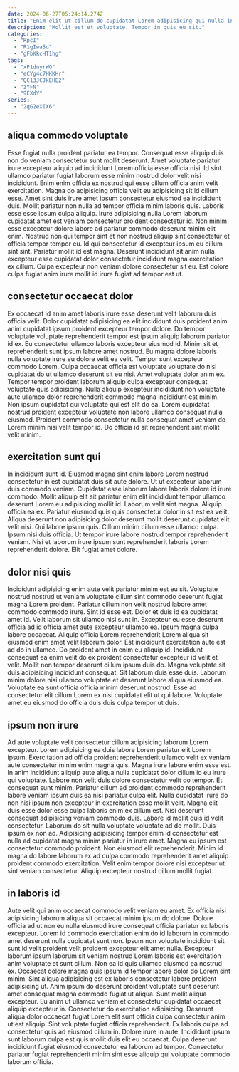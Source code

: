 ```yaml
---
date: 2024-06-27T05:24:14.274Z
title: "Enim elit ut cillum do cupidatat Lorem adipisicing qui nulla in deserunt incididunt."
description: "Mollit est et voluptate. Tempor in quis eu sit."
categories:
  - "RpcI"
  - "R1gIwa5d"
  - "gFbKkcHT1hg"
tags:
  - "xP1dnyrWO"
  - "eCYg4c7HKKHr"
  - "QC13JCJkEHE2"
  - "zYFN"
  - "9EXdY"
series:
  - "2qG2eXIX6"
---
```



## aliqua commodo voluptate

Esse fugiat nulla proident pariatur ea tempor. Consequat esse aliquip duis non do veniam consectetur sunt mollit deserunt. Amet voluptate pariatur irure excepteur aliquip ad incididunt Lorem officia esse officia nisi. Id sint ullamco pariatur fugiat laborum esse minim nostrud dolor velit nisi incididunt.
Enim enim officia ex nostrud qui esse cillum officia anim velit exercitation. Magna do adipisicing officia velit eu adipisicing sit id cillum esse. Amet sint duis irure amet ipsum consectetur eiusmod ea incididunt duis. Mollit pariatur non nulla ad tempor officia minim laboris quis. Laboris esse esse ipsum culpa aliquip.
Irure adipisicing nulla Lorem laborum cupidatat amet est veniam consectetur proident consectetur id. Non minim esse excepteur dolore labore ad pariatur commodo deserunt minim elit enim. Nostrud non qui tempor sint et non nostrud aliquip sint consectetur et officia tempor tempor eu. Id qui consectetur id excepteur ipsum eu cillum sint sint. Pariatur mollit id est magna. Deserunt incididunt sit anim nulla excepteur esse cupidatat dolor consectetur incididunt magna exercitation ex cillum. Culpa excepteur non veniam dolore consectetur sit eu. Est dolore culpa fugiat anim irure mollit id irure fugiat ad tempor est ut.

## consectetur occaecat dolor

Ex occaecat id anim amet laboris irure esse deserunt velit laborum duis officia velit. Dolor cupidatat adipisicing ea elit incididunt duis proident anim anim cupidatat ipsum proident excepteur tempor dolore. Do tempor voluptate voluptate reprehenderit tempor est ipsum aliquip laborum pariatur id ex. Eu consectetur ullamco laboris excepteur eiusmod id.
Minim sit et reprehenderit sunt ipsum labore amet nostrud. Eu magna dolore laboris nulla voluptate irure eu dolore velit ea velit. Tempor sunt excepteur commodo Lorem. Culpa occaecat officia est voluptate voluptate do nisi cupidatat do ut ullamco deserunt sit eu nisi. Amet voluptate dolor anim ex. Tempor tempor proident laborum aliquip culpa excepteur consequat voluptate quis adipisicing.
Nulla aliquip excepteur incididunt non voluptate aute ullamco dolor reprehenderit commodo magna incididunt est minim. Non ipsum cupidatat qui voluptate qui est elit do ea. Lorem cupidatat nostrud proident excepteur voluptate non labore ullamco consequat nulla eiusmod. Proident commodo consectetur nulla consequat amet veniam do Lorem minim nisi velit tempor id. Do officia id sit reprehenderit sint mollit velit minim.

## exercitation sunt qui

In incididunt sunt id. Eiusmod magna sint enim labore Lorem nostrud consectetur in est cupidatat duis sit aute dolore. Ut ut excepteur laborum duis commodo veniam. Cupidatat esse laborum labore laboris dolore id irure commodo. Mollit aliquip elit sit pariatur enim elit incididunt tempor ullamco deserunt Lorem eu adipisicing mollit id. Laborum velit sint magna.
Aliquip officia ea ex. Pariatur eiusmod quis quis consectetur dolor in sit est ea velit. Aliqua deserunt non adipisicing dolor deserunt mollit deserunt cupidatat elit velit nisi. Qui labore ipsum quis. Cillum minim cillum esse ullamco culpa.
Ipsum nisi duis officia. Ut tempor irure labore nostrud tempor reprehenderit veniam. Nisi et laborum irure ipsum sunt reprehenderit laboris Lorem reprehenderit dolore. Elit fugiat amet dolore.

## dolor nisi quis

Incididunt adipisicing enim aute velit pariatur minim est eu sit. Voluptate nostrud nostrud ut veniam voluptate cillum sint commodo deserunt fugiat magna Lorem proident. Pariatur cillum non velit nostrud labore amet commodo commodo irure. Sint id esse est. Dolor et duis id ea cupidatat amet id. Velit laborum sit ullamco nisi sunt in.
Excepteur eu esse deserunt officia ad id officia amet aute excepteur ullamco ea. Ipsum magna culpa labore occaecat. Aliquip officia Lorem reprehenderit Lorem aliqua sit eiusmod enim amet velit laborum dolor. Est incididunt exercitation aute est ad do in ullamco. Do proident amet in enim eu aliquip id. Incididunt consequat ea enim velit do ex proident consectetur excepteur id velit et velit. Mollit non tempor deserunt cillum ipsum duis do.
Magna voluptate sit duis adipisicing incididunt consequat. Sit laborum duis esse duis. Laborum minim dolore nisi ullamco voluptate et deserunt labore aliqua eiusmod ea. Voluptate ea sunt officia officia minim deserunt nostrud. Esse ad consectetur elit cillum Lorem ex nisi cupidatat elit ut qui labore. Voluptate amet eu eiusmod do officia duis duis culpa tempor ut duis.

## ipsum non irure

Ad aute voluptate velit consectetur cillum adipisicing laborum Lorem excepteur. Lorem adipisicing ea duis labore Lorem pariatur elit Lorem ipsum. Exercitation ad officia proident reprehenderit ullamco velit ex veniam aute consectetur minim enim magna quis. Magna irure labore enim esse est. In anim incididunt aliquip aute aliqua nulla cupidatat dolor cillum id eu irure qui voluptate. Labore non velit duis dolore consectetur velit do tempor. Et consequat sunt minim.
Pariatur cillum ad proident commodo reprehenderit labore veniam ipsum duis ea nisi pariatur culpa elit. Nulla cupidatat irure do non nisi ipsum non excepteur in exercitation esse mollit velit. Magna elit duis esse dolor esse culpa laboris enim ex cillum est. Nisi deserunt consequat adipisicing veniam commodo duis. Labore id mollit duis id velit consectetur. Laborum do sit nulla voluptate voluptate ad do mollit. Duis ipsum ex non ad. Adipisicing adipisicing tempor enim id consectetur est nulla ad cupidatat magna minim pariatur in irure amet.
Magna eu ipsum est consectetur commodo proident. Non eiusmod elit reprehenderit. Minim id magna do labore laborum ex ad culpa commodo reprehenderit amet aliquip proident commodo exercitation. Velit enim tempor dolore nisi excepteur ut sint veniam consectetur. Aliquip excepteur nostrud cillum mollit fugiat.

## in laboris id

Aute velit qui anim occaecat commodo velit veniam eu amet. Ex officia nisi adipisicing laborum aliqua sit occaecat minim ipsum do dolore. Dolore officia ad ut non eu nulla eiusmod irure consequat officia pariatur ex laboris excepteur. Lorem id commodo exercitation enim do id laborum in commodo amet deserunt nulla cupidatat sunt non.
Ipsum non voluptate incididunt sit sunt id velit proident velit proident excepteur elit amet nulla. Excepteur laborum ipsum laborum sit veniam nostrud Lorem laboris est exercitation anim voluptate et sunt cillum. Non ea id quis ullamco eiusmod ea nostrud ex. Occaecat dolore magna quis ipsum id tempor labore dolor do Lorem sint minim. Sint aliqua adipisicing est ex laboris consectetur labore proident adipisicing ut. Anim ipsum do deserunt proident voluptate sunt deserunt amet consequat magna commodo fugiat ut aliqua. Sunt mollit aliqua excepteur. Eu anim ut ullamco veniam et consectetur cupidatat occaecat aliquip excepteur in.
Consectetur do exercitation adipisicing. Deserunt aliqua dolor occaecat fugiat Lorem elit sunt officia culpa consectetur anim ut est aliquip. Sint voluptate fugiat officia reprehenderit. Ex laboris culpa ad consectetur quis ad eiusmod cillum in. Dolore irure in aute. Incididunt ipsum sunt laborum culpa est quis mollit duis elit eu occaecat. Culpa deserunt incididunt fugiat eiusmod consectetur ea laborum ad tempor. Consectetur pariatur fugiat reprehenderit minim sint esse aliquip qui voluptate commodo laborum officia.

